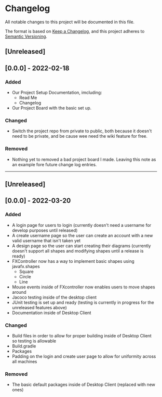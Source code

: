 # Changelog
All notable changes to this project will be documented in this file.

The format is based on [Keep a Changelog](https://keepachangelog.com/en/1.0.0/),
and this project adheres to [Semantic Versioning](https://semver.org/spec/v2.0.0.html).

## [Unreleased]


## [0.0.0] - 2022-02-18
### Added
- Our Project Setup Documentation, imcluding:
  - Read Me
  - Changelog
- Our Project Board with the basic set up.

### Changed
- Switch the project repo from private to public, both because it doesn't need to be private, and be cause wee need the wiki feature for free.

### Removed
- Nothing yet to removed a bad project board I made. Leaving this note as an example fore future change log entries.

-----------------------------------------------------------------------------------------------------------------------------------------------------------------------

## [Unreleased]


## [0.0.0] - 2022-03-20
### Added
- A login page for users to login (currently doesn't need a username for develop purposes until released)
- A create username page so the user can create an account with a new valid username that isn't taken yet
- A design page so the user can start creating their diagrams (currently doesn't support all shapes and modifying shapes until a release is ready)
- FXController now has a way to implement basic shapes using javafx.shapes 
  - Square
  - Circle
  - Line
- Mouse events inside of FXcontroller now enables users to move shapes around
- Jacoco testing inside of the desktop client 
- JUnit testing is set up and ready (testing is currently in progress for the unreleased features above)
- Documentation inside of Desktop Client 

### Changed
- Build files in order to allow for proper building inside of Desktop Client so testing is allowable
- Build.gradle
- Packages
- Padding on the login and create user page to allow for uniformity across all machines

### Removed
- The basic default packages inside of Desktop Client (replaced with new ones)
